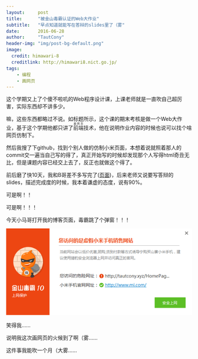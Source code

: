 ```yaml
---
layout:     post
title:      "被金山毒霸认证的Web大作业"
subtitle:   "早点知道就能写在答辩的slides里了（雾"
date:       2016-06-28
author:     "TautCony"
header-img: "img/post-bg-default.png"
image:
  credit: himawari-8
  creditlink: http://himawari8.nict.go.jp/
tags:
    - 编程
    - 画网页
---
```


这个学期又上了个傻不啦叽的Web程序设计课，上课老师就是一直吹自己超厉害，实际东西却不讲多少。

嘛，这些东西都略过不说。如标题所示，这个课的期末考核是做一个Web大作业，基于这个学期他都只讲了<ruby>前端<rt class="heimu">画网页</rt></ruby>技术，他在说明作业内容的时候也说可以找个啥网页仿制下。

然后我搜了下github，找到个别人做的仿制小米页面，本想着说就照着那人的commit交一遍当自己写的得了，真正开始写的时候却发现那个人写得html奇丑无比，但是课题内容已经交上去了，反正也就做这个得了。

前后磨了快10天，我和B哥差不多写完了([页面](tautcony.xyz/HomePage_Mi))，后来老师又说要写答辩的slides，描述完成度的时候，我本着谦虚的态度，说有90%。

可是啊！！

可是啊！！！

今天小马哥打开我的博客页面，毒霸跳了个弹窗！！！

![毒霸认证](/img/in-post/Web-Duba-Certificated/Certificated.png)

笑得我……

说明我这次画网页的火候到了啊（雾……

这件事我能吹一个月（大雾……